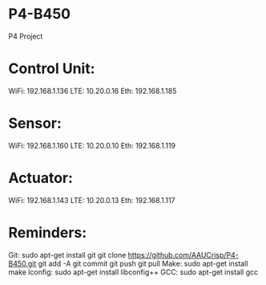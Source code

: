 # P4-B450
P4 Project


# Control Unit:
WiFi: 192.168.1.136
LTE: 10.20.0.16
Eth: 192.168.1.185

# Sensor:
WiFi: 192.168.1.160
LTE: 10.20.0.10
Eth: 192.168.1.119

# Actuator:
WiFi: 192.168.1.143
LTE: 10.20.0.13
Eth: 192.168.1.117

# Reminders:
Git: sudo apt-get install git
      git clone https://github.com/AAUCrisp/P4-B450.git
      git add -A
      git commit
      git push
      git pull
Make: sudo apt-get install make
lconfig: sudo apt-get install libconfig++
GCC: sudo apt-get install gcc